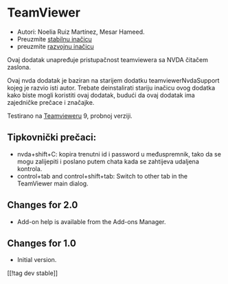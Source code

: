 # TeamViewer #

*	Autori: Noelia Ruiz Martínez, Mesar Hameed.
*	Preuzmite [stabilnu inačicu][1]
*	preuzmite [razvojnu inačicu][2]

Ovaj dodatak unapređuje pristupačnost teamviewera sa NVDA čitačem zaslona.

Ovaj nvda dodatak je baziran na starijem dodatku teamviewerNvdaSupport kojeg
je razvio isti autor. Trebate deinstalirati stariju inačicu ovog dodatka
kako biste mogli koristiti ovaj dodatak, budući da ovaj dodatak ima
zajedničke prečace i značajke.

Testirano na [Teamvieweru][3] 9, probnoj verziji.

## Tipkovnički prečaci: ##

*	nvda+shift+C: kopira trenutni id i password u međuspremnik, tako da se
  mogu zalijepiti i poslano putem chata kada se zahtijeva udaljena kontrola.
*	control+tab and control+shift+tab: Switch to other tab in the TeamViewer
  main dialog.

## Changes for 2.0 ##
*	 Add-on help is available from the Add-ons Manager.

## Changes for 1.0 ##
*	 Initial version.

[[!tag dev stable]]

[1]: http://addons.nvda-project.org/files/get.php?file=tv

[2]: http://addons.nvda-project.org/files/get.php?file=tv-dev

[3]: http://www.teamviewer.com
